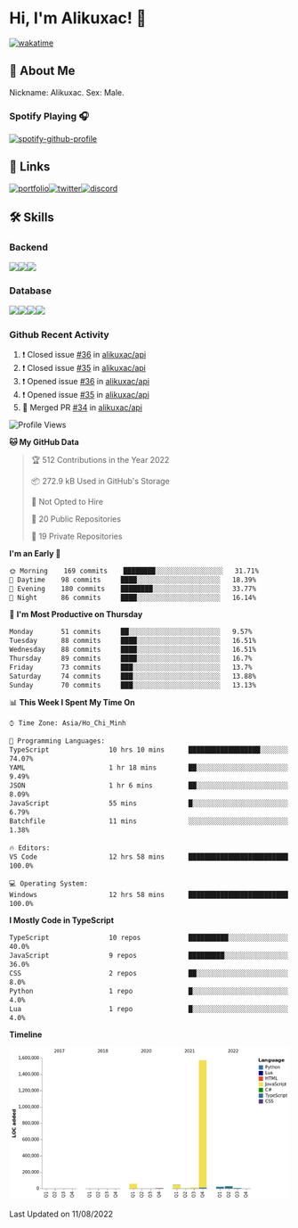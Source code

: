 # Hi, I'm Alikuxac! 👋
[![wakatime](https://wakatime.com/badge/user/f351a39f-05c3-4440-84c7-6444ba23d95e.svg)](https://wakatime.com/@alikuxac)
## 🚀 About Me
Nickname: Alikuxac.
Sex: Male.

### Spotify Playing 🎧
[![spotify-github-profile](https://spotify-github-profile.vercel.app/api/view?uid=1ug46od67cxvdqjx4zr7l33i4&cover_image=true&theme=natemoo-re&bar_color=53b14f&bar_color_cover=false)](https://open.spotify.com/user/1ug46od67cxvdqjx4zr7l33i4)

## 🔗 Links
[![portfolio][portfolio-badge]][website-link][![twitter][twitter-badge]][twitter-link][![discord][discord-badge]][discord-link]

## 🛠 Skills
<!---### Frontend--->

### Backend
[![](https://img.shields.io/badge/C%23-239120?style=for-the-badge&logo=c-sharp&logoColor=white)]()[![](https://img.shields.io/badge/JavaScript-F7DF1E?style=for-the-badge&logo=javascript&logoColor=black)]()[![](https://img.shields.io/badge/TypeScript-007ACC?style=for-the-badge&logo=typescript&logoColor=white)]()
### Database
[![](https://img.shields.io/badge/MySQL-00000F?style=for-the-badge&logo=mysql&logoColor=white)]()[![](https://img.shields.io/badge/MongoDB-4EA94B?style=for-the-badge&logo=mongodb&logoColor=white)]()[![](https://img.shields.io/badge/PostgreSQL-316192?style=for-the-badge&logo=postgresql&logoColor=white)]()[![](https://img.shields.io/badge/Redis-D82C20?style=for-the-badge&logo=RedislogoColor=white)]()
<!---### Tools--->

<!---### Framework--->

### Github Recent Activity
<!--START_SECTION:activity-->
1. ❗️ Closed issue [#36](https://github.com/alikuxac/api/issues/36) in [alikuxac/api](https://github.com/alikuxac/api)
2. ❗️ Closed issue [#35](https://github.com/alikuxac/api/issues/35) in [alikuxac/api](https://github.com/alikuxac/api)
3. ❗️ Opened issue [#36](https://github.com/alikuxac/api/issues/36) in [alikuxac/api](https://github.com/alikuxac/api)
4. ❗️ Opened issue [#35](https://github.com/alikuxac/api/issues/35) in [alikuxac/api](https://github.com/alikuxac/api)
5. 🎉 Merged PR [#34](https://github.com/alikuxac/api/pull/34) in [alikuxac/api](https://github.com/alikuxac/api)
<!--END_SECTION:activity-->

<!--START_SECTION:waka-->
![Profile Views](http://img.shields.io/badge/Profile%20Views-0-blue)

**🐱 My GitHub Data** 

> 🏆 512 Contributions in the Year 2022
 > 
> 📦 272.9 kB Used in GitHub's Storage 
 > 
> 🚫 Not Opted to Hire
 > 
> 📜 20 Public Repositories 
 > 
> 🔑 19 Private Repositories  
 > 
**I'm an Early 🐤** 

```text
🌞 Morning    169 commits    ████████░░░░░░░░░░░░░░░░░   31.71% 
🌆 Daytime    98 commits     ████░░░░░░░░░░░░░░░░░░░░░   18.39% 
🌃 Evening    180 commits    ████████░░░░░░░░░░░░░░░░░   33.77% 
🌙 Night      86 commits     ████░░░░░░░░░░░░░░░░░░░░░   16.14%

```
📅 **I'm Most Productive on Thursday** 

```text
Monday       51 commits     ██░░░░░░░░░░░░░░░░░░░░░░░   9.57% 
Tuesday      88 commits     ████░░░░░░░░░░░░░░░░░░░░░   16.51% 
Wednesday    88 commits     ████░░░░░░░░░░░░░░░░░░░░░   16.51% 
Thursday     89 commits     ████░░░░░░░░░░░░░░░░░░░░░   16.7% 
Friday       73 commits     ███░░░░░░░░░░░░░░░░░░░░░░   13.7% 
Saturday     74 commits     ███░░░░░░░░░░░░░░░░░░░░░░   13.88% 
Sunday       70 commits     ███░░░░░░░░░░░░░░░░░░░░░░   13.13%

```


📊 **This Week I Spent My Time On** 

```text
⌚︎ Time Zone: Asia/Ho_Chi_Minh

💬 Programming Languages: 
TypeScript               10 hrs 10 mins      ██████████████████░░░░░░░   74.07% 
YAML                     1 hr 18 mins        ██░░░░░░░░░░░░░░░░░░░░░░░   9.49% 
JSON                     1 hr 6 mins         ██░░░░░░░░░░░░░░░░░░░░░░░   8.09% 
JavaScript               55 mins             █░░░░░░░░░░░░░░░░░░░░░░░░   6.79% 
Batchfile                11 mins             ░░░░░░░░░░░░░░░░░░░░░░░░░   1.38%

🔥 Editors: 
VS Code                  12 hrs 58 mins      █████████████████████████   100.0%

💻 Operating System: 
Windows                  12 hrs 58 mins      █████████████████████████   100.0%

```

**I Mostly Code in TypeScript** 

```text
TypeScript               10 repos            ██████████░░░░░░░░░░░░░░░   40.0% 
JavaScript               9 repos             █████████░░░░░░░░░░░░░░░░   36.0% 
CSS                      2 repos             ██░░░░░░░░░░░░░░░░░░░░░░░   8.0% 
Python                   1 repo              █░░░░░░░░░░░░░░░░░░░░░░░░   4.0% 
Lua                      1 repo              █░░░░░░░░░░░░░░░░░░░░░░░░   4.0%

```


**Timeline**

![Chart not found](https://raw.githubusercontent.com/alikuxac/alikuxac/master/charts/bar_graph.png) 


 Last Updated on 11/08/2022
<!--END_SECTION:waka-->

<!--- Link definition --->
[website-link]: https://alikuxac.xyz/
[twitter-link]: https://twitter.com/alikuxac
[discord-link]: https://discord.gg/8yfv46W
[kofi-link]: https://ko-fi.com/alikuxac
[Facebook]: https://www.facebook.com/anikuxac

[Instagram]: https://www.instagram.com/alikuxac/

<!--- Badgee Imag --->
[portfolio-badge]: https://img.shields.io/badge/my_portfolio-000?style=for-the-badge&logo=ko-fi&logoColor=white
[twitter-badge]: https://img.shields.io/badge/twitter-1DA1F2?style=for-the-badge&logo=twitter&logoColor=white
[discord-badge]: https://img.shields.io/badge/Discord-7289DA?style=for-the-badge&logo=discord&logoColor=white
